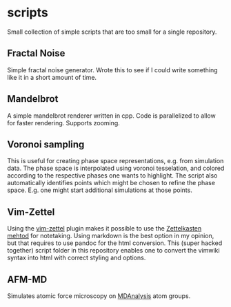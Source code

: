 # scripts
Small collection of simple scripts that are too small for a single repository.

## Fractal Noise
Simple fractal noise generator.
Wrote this to see if I could write something like it in a short amount of time.

## Mandelbrot
A simple mandelbrot renderer written in cpp.
Code is parallelized to allow for faster rendering.
Supports zooming.

## Voronoi sampling
This is useful for creating phase space representations, e.g. from simulation data.
The phase space is interpolated using voronoi tesselation, and colored according to the respective phases one wants to highlight.
The script also automatically identifies points which might be chosen to refine the phase space.
E.g. one might start additional simulations at those points.

## Vim-Zettel
Using the [vim-zettel](https://github.com/michal-h21/vim-zettel) plugin makes it possible to use the [Zettelkasten mehtod](https://en.wikipedia.org/wiki/Zettelkasten) for notetaking.
Using markdown is the best option in my opinion, but that requires to use pandoc for the html conversion.
This (super hacked together) script folder in this repository enables one to convert the vimwiki syntax into html with correct styling and options.

## AFM-MD
Simulates atomic force microscopy on [MDAnalysis](https://github.com/MDAnalysis/mdanalysis/) atom groups.
